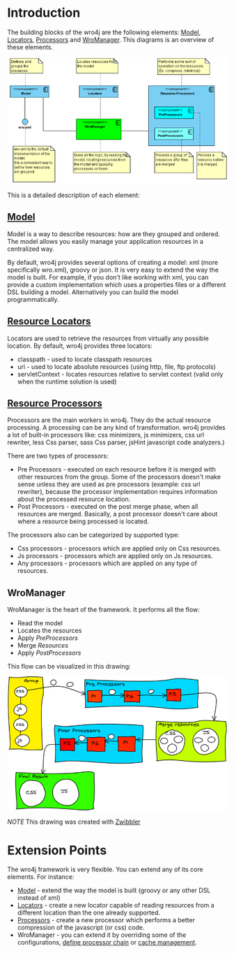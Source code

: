 # Introduction
The building blocks of the wro4j are the following elements: [Model](WroModel), [Locators](ResourceTypes), [Processors](ProcessorsManagement) and [WroManager](WroManager). This diagrams is an overview of these elements.

[![Design Overview](img/DesignOverview.png)](img/DesignOverview.png)

This is a detailed description of each element:

## [Model](WroModel)
Model is a way to describe resources: how are they grouped and ordered. The model allows you easily manage your application resources in a centralized way.  

By default, wro4j provides several options of creating a model:  xml (more specifically wro.xml), groovy or json. It is very easy to extend the way the model is built. For example, if you don't like working with xml, you can provide a custom implementation which uses a properties files or a different DSL building a model. Alternatively you can build the model programmatically.

## [Resource Locators](ResourceTypes) 
Locators are used to retrieve the resources from virtually any possible location. By default, wro4j provides three locators: 
* classpath - used to locate classpath resources
* uri - used to locate absolute resources (using http, file, ftp protocols)
* servletContext - locates resources relative to servlet context (valid only when the runtime solution is used)

## [Resource Processors](ProcessorsManagement)
Processors are the main workers in wro4j. They do the actual resource processing. A processing can be any kind of transformation. wro4j provides a lot of built-in processors like: css minimizers, js minimizers, css url rewriter, less Css parser, sass Css parser, jsHint javascript code analyzers.)

There are two types of processors:
* Pre Processors - executed on each resource before it is merged with other resources from the group. Some of the processors doesn't make sense unless they are used as pre processors (example: css url rewriter), because the processor implementation requires information about the processed resource location.
* Post Processors - executed on the post merge phase, when all resources are merged. Basically, a post processor doesn't care about where a resource being processed is located.  

The processors also can be categorized by supported type:
* Css processors - processors which are applied only on Css resources.
* Js processors - processors which are applied only on Js resources.
* Any processors - processors which are applied on any type of resources. 

## WroManager 
WroManager is the heart of the framework. It performs all the flow:
* Read the model
* Locates the resources
* Apply _PreProcessors_
* Merge _Resources_
* Apply _PostProcessors_

This flow can be visualized in this drawing:

[![Wro4j Process](img/wro4j-process.png)](img/wro4j-process.png)

_NOTE_ 
This drawing was created with [Zwibbler](http://zwibbler.com/)

# Extension Points 
The wro4j framework is very flexible. You can extend any of its core elements. For instance:
* [Model](WroModel) - extend the way the model is built (groovy or any other DSL instead of xml)
* [Locators](ResourceTypes) - create a new locator capable of reading resources from a different location than the one already supported.
* [Processors](ResourceProcessors) - create a new processor which performs a better compression of the javascript (or css) code.
* WroManager - you can extend it by overriding some of the configurations, [define processor chain](ProcessorsManagement) or [cache management](ExtendingCachingImplementation).